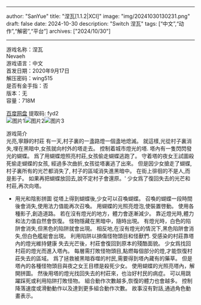 
---
author: "SanYue"
title: "涅瓦[1.1.2|XCI]"
image: "img/20241030130231.png"
draft: false
date: 2024-10-30
description: "Switch 涅瓦"
tags: [“中文”,“动作”,“解密”,“平台”]
archives: ["2024/10/30"]

---

游戏名称：涅瓦   
Nevaeh    
游戏语言：中文  
首发日期：2020年9月17日  
解压密码：wing515  
是否有金手指：否  
版本：无   
容量：718M

[百度网盘](https://pan.baidu.com/s/1f0PjdPUbQ_IILOAv1UtbCg) 提取码: fyd2  
![图片1](img/387057.jpg)![图片2](img/793e082.jpg)![图片3](img/a9e136df228.jpg)  

游戏简介  
光亮,寧靜的村莊
有一天,村子裏的一盞路燈一個盞地熄滅。
就這樣,光從村子裏消失,埋在黑暗中,女孩就向村外的塔走去。
控制着城市燈光的塔.
塔內有一隻閃閃發光的蝴蝶。
爲了用蝴蝶燈照亮村莊,女孩偷走蝴蝶逃跑了。
守着塔的夜女王試圖殺死偷走蝴蝶的女孩,
經過多次曲折,女孩從塔裏逃了出來。
但是因少女搶走了蝴蝶,村子裏所有的光芒都消失了,
村子的區域消失進黑暗中。
在街上徘徊的不是人,而是影子。
如果再把蝴蝶放回去,說不定村子會還原。'
少女爲了復回失去的光芒和村莊,再次向塔。 

- 用光和陰影拼圖
從塔上得到蝴蝶後,少女可以召喚蝴蝶。
召喚的蝴蝶一段時間後會消失,使用法力值能再次召喚。
用蝴蝶的光照亮燈泡,使裝置啓動。
使用各種影子,創造道路。
若在沒有燈光的地方，體力會逐漸減少。
靠近燈光時,體力和法力值自然會恢復。
怪物隱藏在黑暗中，隨時出現。 
有燈光時，白色的陷阱會消失,但黑色的陷阱就會出現。
相反地,在沒有燈光的情況下,黑色陷阱會消失,但白色艦艇會出現。
利用陷阱以損傷怪物頭目和怪獸們.
受感染的村莊靠塔內的燈光維持健康
失去光芒後，村莊會復回到原本的殘酷面貌。
少女爲找回村莊的燈光而進入塔內。
每層需打敗怪物頭目,點燃每個部分的燈,才能恢復村莊失去的區域。 
爲了拯救被黑暗吞噬的村民,需要得到塔內藏有的藥草。 
但是塔內的各種怪物頭目與夜之女王目標是殺死少女。
使用蝴蝶的光照亮塔內，解開拼圖。
然後用塔的燈光找回失去的村莊來，也治好村民的病症。
可以用跳躍踩死或利用陷阱打敗怪物。
組合動作次數越多,恢復的體力也會越多。
控制降落速度或滑動動作以及達到更多組合動作次數。
故事沒有對話,通過角色動畫表示。
